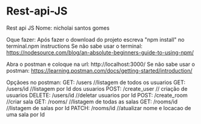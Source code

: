 # Rest-api-JS
Rest api JS
Nome: nicholai santos gomes

Oque fazer: 
Após fazer o download do projeto escreva "npm install" no terminal.npm instructions
Se não sabe usar o terminal: https://nodesource.com/blog/an-absolute-beginners-guide-to-using-npm/

Abra o postman e coloque na url: http://localhost:3000/
Se não sabe usar o postman: https://learning.postman.com/docs/getting-started/introduction/

Opçãoes no postman: 
GET: /users //listagem de todos os usuarios
GET: /users/id //listagem por Id dos usuarios
POST: /create_user // criação de usuarios
DELETE: /users/id //deletar usuarios por Id
POST: /create_room //criar sala
GET: /rooms/ //listagem de todas as salas
GET: /rooms/id //listagem de salas por Id
PATCH: /rooms/id //atualizar nome e locacao de uma sala por Id
